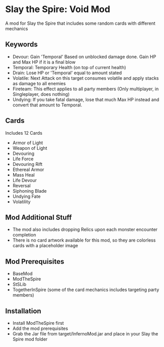 # Slay the Spire: Void Mod
A mod for Slay the Spire that includes some random cards with different mechanics

## Keywords
- Devour: Gain 'Temporal' Based on unblocked damage done. Gain HP and Max HP if it is a final blow
- Temporal: Temporary Health (on top of current health)
- Drain: Lose HP or 'Temporal' equal to amount stated
- Volatile: Next Attack on this target consumes volatile and apply stacks as damage to all enemies
- Fireteam: This effect applies to all party members (Only multiplayer, in Singleplayer, does nothing)
- Undying: If you take fatal damage, lose that much Max HP instead and convert that amount to Temporal.


## Cards
Includes 12 Cards
- Armor of Light
- Weapon of Light
- Devouring
- Life Force
- Devouring Rift
- Ethereal Armor
- Mass Heal
- Life Devour
- Reversal
- Siphoning Blade
- Undying Fate
- Volatility

## Mod Additional Stuff
- The mod also includes dropping Relics upon each monster encounter completion
- There is no card artwork available for this mod, so they are colorless cards with a placeholder image

## Mod Prerequisites
- BaseMod
- ModTheSpire
- StSLib
- TogetherInSpire (some of the card mechanics includes targeting party members)

## Installation
- Install ModTheSpire first
- Add the mod prerequisites
- Grab the Jar file from target/InfernoMod.jar and place in your Slay the Spire mod folder

